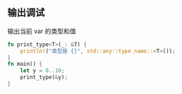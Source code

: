 ## 输出调试

输出当前 var 的类型和值

```rust
fn print_type<T>(_: &T) {
    println!("类型是 {}", std::any::type_name::<T>());
}
fn main() {
    let y = 0..10;
    print_type(&y);
}
```
